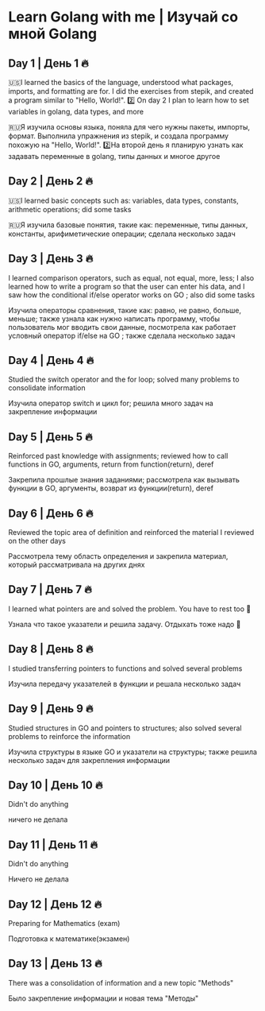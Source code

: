 # Learn Golang with me | Изучай со мной Golang

## Day 1 | День 1 🔥

 🇺🇸I learned the basics of the language, understood what packages, imports, and formatting are for. I did the exercises from stepik, and created a program similar to "Hello, World!". 2️⃣ On day 2 I plan to learn how to set variables in golang, data types, and more


🇷🇺Я изучила основы языка, поняла для чего нужны пакеты, импорты, формат. Выполнила упражнения из stepik, и создала программу похожую на "Hello, World!". 
2️⃣На второй день я планирую узнать как задавать переменные в golang, типы данных и многое другое


## Day 2 | День 2 🔥

🇺🇸I learned basic concepts such as: variables, data types, constants, arithmetic operations; did some tasks


🇷🇺Я изучила базовые понятия, такие как: переменные, типы данных, константы, арифиметические операции; сделала несколько задач

## Day 3 | День 3 🔥

I learned comparison operators, such as equal, not equal, more, less; I also learned how to write a program so that the user can enter his data, and I saw how the conditional if/else operator works on GO ; also did some tasks

Изучила операторы сравнения, такие как: равно, не равно, больше, меньше; также узнала как нужно написать программу, чтобы пользователь мог вводить свои данные, посмотрела как работает условный оператор if/else на GO ; также сделала несколько задач


## Day 4 | День 4 🔥

Studied the switch operator and the for loop; solved many problems to consolidate information 

Изучила оператор switch и цикл for; решила много задач на закрепление информации 

## Day 5 | День 5 🔥

Reinforced past knowledge with assignments; reviewed how to call functions in GO, arguments, return from function(return), deref 

Закрепила прошлые знания заданиями; рассмотрела как вызывать функции в GO, аргументы, возврат из функции(return), deref 

## Day 6 | День 6 🔥

Reviewed the topic area of definition and reinforced the material I reviewed on the other days 

Рассмотрела тему область определения и закрепила материал, который рассматривала на других днях 

## Day 7 | День 7 🔥

I learned what pointers are and solved the problem. You have to rest too 🌊

Узнала что такое указатели и решила задачу. Отдыхать тоже надо 🌊

## Day 8 | День 8 🔥

I studied transferring pointers to functions and solved several problems

Изучила передачу указателей в функции и решала несколько задач

## Day 9 | День 9 🔥

Studied structures in GO and pointers to structures; also solved several problems to reinforce the information

Изучила структуры в языке GO и указатели на структуры; также решила несколько задач для закрепления информации

## Day 10 | День 10 🔥

Didn't do anything

ничего не делала


## Day 11 | День 11 🔥

Didn't do anything

Ничего не делала

## Day 12 | День 12 🔥

Preparing for Mathematics (exam)

Подготовка к математике(экзамен)

## Day 13 | День 13 🔥

There was a consolidation of information and a new topic "Methods"

Было закрепление информации и новая тема "Методы"
